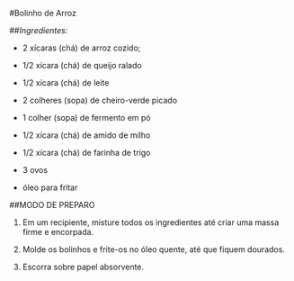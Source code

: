 #Bolinho de Arroz

##*Ingredientes:*

- 2 xícaras (chá) de arroz cozido;

- 1/2 xícara (chá) de queijo ralado

- 1/2 xícara (chá) de leite

- 2 colheres (sopa) de cheiro-verde picado

- 1 colher (sopa) de fermento em pó

- 1/2 xícara (chá) de amido de milho

- 1/2 xícara (chá) de farinha de trigo

- 3 ovos

- óleo para fritar

##MODO DE PREPARO

1) Em um recipiente, misture todos os ingredientes até criar uma massa firme e encorpada.

2) Molde os bolinhos e frite-os no óleo quente, até que fiquem dourados.

3) Escorra sobre papel absorvente.
